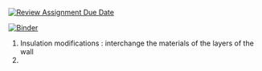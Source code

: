[![Review Assignment Due Date](https://classroom.github.com/assets/deadline-readme-button-24ddc0f5d75046c5622901739e7c5dd533143b0c8e959d652212380cedb1ea36.svg)](https://classroom.github.com/a/Sysy6avs)

[![Binder](https://mybinder.org/badge_logo.svg)](https://mybinder.org/v2/gh/dm4bem/thermal-model-steady-state-step-response-group-4/HEAD)


1) Insulation modifications : interchange the materials of the layers of the wall
2) 
